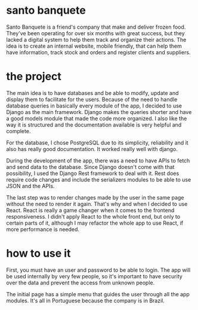 # santo banquete

Santo Banquete is a friend's company that make and deliver frozen food. They've been operating for over six months with great success, but they lacked a digital system to help them track and organize their actions. The idea is to create an internal website, mobile friendly, that can help them have information, track stock and orders and register clients and suppliers.


# the project

The main idea is to have databases and be able to modify, update and display them to facilitate for the users. Because of the need to handle database queries in basically every module of the app, I decided to use Django as the main framework. Django makes the queries shorter and have a good models module that made the code more organized. I also like the way it is structured and the documentation available is very helpful and complete.

For the database, I chose PostgreSQL due to its simplicity, reliability and it also has really good documentation. It worked really well with django.

During the development of the app, there was a need to have APIs to fetch and send data to the database. Since Django doesn't come with that possibility, I used the Django Rest framework to deal with it. Rest does require code changes and include the serializers modules to be able to use JSON and the APIs.

The last step was to render changes made by the user in the same page without the need to render it again. That's why and when I decided to use React. React is really a game changer when it comes to the frontend responsiveness. I didn't apply React to the whole front end, but only to certain parts of it, although I may refactor the whole app to use React, if more performance is needed.

# how to use it

First, you must have an user and password to be able to login. The app will be used internally by very few people, so it's important to have security over the data and prevent the access from unknown people.

The initial page has a simple menu that guides the user through all the app modules. It's all in Portuguese because the company is in Brazil.
